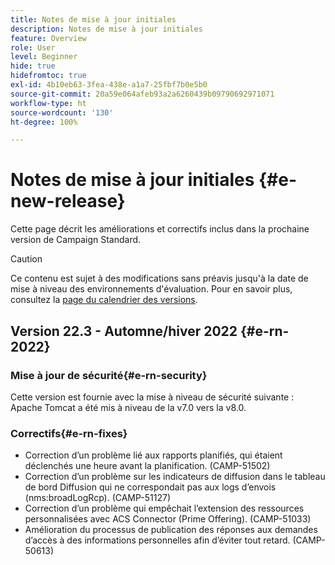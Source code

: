```yaml
---
title: Notes de mise à jour initiales
description: Notes de mise à jour initiales
feature: Overview
role: User
level: Beginner
hide: true
hidefromtoc: true
exl-id: 4b10eb63-3fea-438e-a1a7-25fbf7b0e5b0
source-git-commit: 20a59e064afeb93a2a6260439b09790692971071
workflow-type: ht
source-wordcount: '130'
ht-degree: 100%

---
```



# Notes de mise à jour initiales {#e-new-release}

Cette page décrit les améliorations et correctifs inclus dans la prochaine version de Campaign Standard.

>[!CAUTION]
>
> Ce contenu est sujet à des modifications sans préavis jusqu&#39;à la date de mise à niveau des environnements d&#39;évaluation. Pour en savoir plus, consultez la [page du calendrier des versions](../../rn/using/release-planning.md).

## Version 22.3 - Automne/hiver 2022 {#e-rn-2022}

<!--
### Improvement{#e-rn-improvements}


**Accessibility**

Campaign Standard 22.3 comes with accessibility fixes and improvements which facilitate users to navigate and get the most out of Adobe Campaign.

These capabilities are released in Limited Availability and rolled out to a set of customers only. To have these improvements enabled on your Campaign environment(s), contact your Adobe representative.
-->

### Mise à jour de sécurité{#e-rn-security}

Cette version est fournie avec la mise à niveau de sécurité suivante : Apache Tomcat a été mis à niveau de la v7.0 vers la v8.0.

### Correctifs{#e-rn-fixes}

* Correction d’un problème lié aux rapports planifiés, qui étaient déclenchés une heure avant la planification. (CAMP-51502)
* Correction d’un problème sur les indicateurs de diffusion dans le tableau de bord Diffusion qui ne correspondait pas aux logs d’envois (nms:broadLogRcp). (CAMP-51127)
* Correction d’un problème qui empêchait l’extension des ressources personnalisées avec ACS Connector (Prime Offering). (CAMP-51033)
* Amélioration du processus de publication des réponses aux demandes d’accès à des informations personnelles afin d’éviter tout retard. (CAMP-50613)